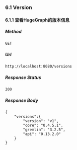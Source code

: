 ### 6.1 Version

#### 6.1.1 查看HugeGraph的版本信息

##### Method

```
GET
```

##### Url

```
http://localhost:8080/versions
```

##### Response Status

```
200
```

##### Response Body

```
{
    "versions":{
        "version": "v1",
        "core": "0.4.5.1",
        "gremlin": "3.2.5",
        "api": "0.13.2.0"
    }
}
```